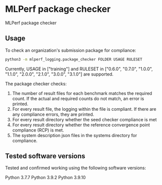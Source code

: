 # MLPerf package checker

MLPerf package checker

## Usage

To check an organization's submission package for compliance:

```sh
python3 -m mlperf_logging.package_checker FOLDER USAGE RULESET
```

Currently, USAGE in ["training"] and RULESET in ["0.6.0", "0.7.0", "1.0.0", "1.1.0", "2.0.0", "2.1.0", "3.0.0", "3.1.0"] are supported.

The package checker checks:
1. The number of result files for each benchmark matches the required count. If
   the actual and required counts do not match, an error is printed.
2. For every result file, the logging within the file is compliant. If there are
   any compliance errors, they are printed.
3. For every result directory whether the seed checker compliance is met
4. For every result directory whether the reference convergence point compliance (RCP) is met.
5. The system description json files in the systems directory for compliance.

## Tested software versions
Tested and confirmed working using the following software versions:

Python 3.7.7
Python 3.9.2
Python 3.9.10
